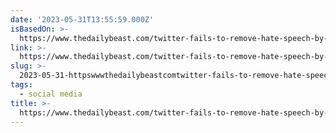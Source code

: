 ```yaml
---
date: '2023-05-31T13:55:59.000Z'
isBasedOn: >-
  https://www.thedailybeast.com/twitter-fails-to-remove-hate-speech-by-blue-check-users-says-report-from-center-for-countering-digital-hate?via=twitter_page
link: >-
  https://www.thedailybeast.com/twitter-fails-to-remove-hate-speech-by-blue-check-users-says-report-from-center-for-countering-digital-hate?via=twitter_page
slug: >-
  2023-05-31-httpswwwthedailybeastcomtwitter-fails-to-remove-hate-speech-by-blue-check-users-says-report-from-center-for-countering-digital-hateviatwitterpage
tags:
  - social media
title: >-
  https://www.thedailybeast.com/twitter-fails-to-remove-hate-speech-by-blue-check-users-says-report-from-center-for-countering-digital-hate?via=twitter_page
---
```


